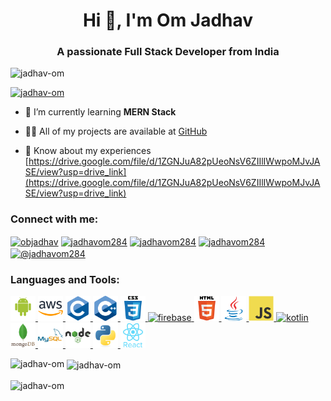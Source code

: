 <h1 align="center">Hi 👋, I'm Om Jadhav</h1>
<h3 align="center">A passionate Full Stack Developer from India</h3>

<p align="left"> <img src="https://komarev.com/ghpvc/?username=jadhav-om&label=Profile%20views&color=0e75b6&style=flat" alt="jadhav-om" /> </p>

<p align="left"> <a href="https://github.com/ryo-ma/github-profile-trophy"><img src="https://github-profile-trophy.vercel.app/?username=jadhav-om" alt="jadhav-om" /></a> </p>

- 🌱 I’m currently learning **MERN Stack**

- 👨‍💻 All of my projects are available at [GitHub](https://github.com/jadhav-om)
- 📄 Know about my experiences [https://drive.google.com/file/d/1ZGNJuA82pUeoNsV6ZIIlIWwpoMJvJASE/view?usp=drive_link](https://drive.google.com/file/d/1ZGNJuA82pUeoNsV6ZIIlIWwpoMJvJASE/view?usp=drive_link)

<h3 align="left">Connect with me:</h3>
<p align="left">
<a href="https://linkedin.com/in/jadhav-om" target="blank"><img align="center" src="https://raw.githubusercontent.com/rahuldkjain/github-profile-readme-generator/master/src/images/icons/Social/linked-in-alt.svg" alt="objadhav" height="30" width="40" /></a>
<a href="https://www.codechef.com/users/jadhavom284" target="blank"><img align="center" src="https://cdn.jsdelivr.net/npm/simple-icons@3.1.0/icons/codechef.svg" alt="jadhavom284" height="30" width="40" /></a>
<a href="https://www.hackerrank.com/jadhavom284" target="blank"><img align="center" src="https://raw.githubusercontent.com/rahuldkjain/github-profile-readme-generator/master/src/images/icons/Social/hackerrank.svg" alt="jadhavom284" height="30" width="40" /></a>
<a href="https://www.leetcode.com/jadhavom284" target="blank"><img align="center" src="https://raw.githubusercontent.com/rahuldkjain/github-profile-readme-generator/master/src/images/icons/Social/leet-code.svg" alt="jadhavom284" height="30" width="40" /></a>
<a href="https://www.hackerearth.com/@jadhavom284" target="blank"><img align="center" src="https://raw.githubusercontent.com/rahuldkjain/github-profile-readme-generator/master/src/images/icons/Social/hackerearth.svg" alt="@jadhavom284" height="30" width="40" /></a>
</p>

<h3 align="left">Languages and Tools:</h3>
<p align="left"> <a href="https://developer.android.com" target="_blank" rel="noreferrer"> <img src="https://raw.githubusercontent.com/devicons/devicon/master/icons/android/android-original-wordmark.svg" alt="android" width="40" height="40"/> </a> <a href="https://aws.amazon.com" target="_blank" rel="noreferrer"> <img src="https://raw.githubusercontent.com/devicons/devicon/master/icons/amazonwebservices/amazonwebservices-original-wordmark.svg" alt="aws" width="40" height="40"/> </a> <a href="https://www.cprogramming.com/" target="_blank" rel="noreferrer"> <img src="https://raw.githubusercontent.com/devicons/devicon/master/icons/c/c-original.svg" alt="c" width="40" height="40"/> </a> <a href="https://www.w3schools.com/cpp/" target="_blank" rel="noreferrer"> <img src="https://raw.githubusercontent.com/devicons/devicon/master/icons/cplusplus/cplusplus-original.svg" alt="cplusplus" width="40" height="40"/> </a> <a href="https://www.w3schools.com/css/" target="_blank" rel="noreferrer"> <img src="https://raw.githubusercontent.com/devicons/devicon/master/icons/css3/css3-original-wordmark.svg" alt="css3" width="40" height="40"/> </a> <a href="https://firebase.google.com/" target="_blank" rel="noreferrer"> <img src="https://www.vectorlogo.zone/logos/firebase/firebase-icon.svg" alt="firebase" width="40" height="40"/> </a> <a href="https://www.w3.org/html/" target="_blank" rel="noreferrer"> <img src="https://raw.githubusercontent.com/devicons/devicon/master/icons/html5/html5-original-wordmark.svg" alt="html5" width="40" height="40"/> </a> <a href="https://www.java.com" target="_blank" rel="noreferrer"> <img src="https://raw.githubusercontent.com/devicons/devicon/master/icons/java/java-original.svg" alt="java" width="40" height="40"/> </a> <a href="https://developer.mozilla.org/en-US/docs/Web/JavaScript" target="_blank" rel="noreferrer"> <img src="https://raw.githubusercontent.com/devicons/devicon/master/icons/javascript/javascript-original.svg" alt="javascript" width="40" height="40"/> </a> <a href="https://kotlinlang.org" target="_blank" rel="noreferrer"> <img src="https://www.vectorlogo.zone/logos/kotlinlang/kotlinlang-icon.svg" alt="kotlin" width="40" height="40"/> </a> <a href="https://www.mongodb.com/" target="_blank" rel="noreferrer"> <img src="https://raw.githubusercontent.com/devicons/devicon/master/icons/mongodb/mongodb-original-wordmark.svg" alt="mongodb" width="40" height="40"/> </a> <a href="https://www.mysql.com/" target="_blank" rel="noreferrer"> <img src="https://raw.githubusercontent.com/devicons/devicon/master/icons/mysql/mysql-original-wordmark.svg" alt="mysql" width="40" height="40"/> </a> <a href="https://nodejs.org" target="_blank" rel="noreferrer"> <img src="https://raw.githubusercontent.com/devicons/devicon/master/icons/nodejs/nodejs-original-wordmark.svg" alt="nodejs" width="40" height="40"/> </a> <a href="https://www.python.org" target="_blank" rel="noreferrer"> <img src="https://raw.githubusercontent.com/devicons/devicon/master/icons/python/python-original.svg" alt="python" width="40" height="40"/> </a> <a href="https://reactjs.org/" target="_blank" rel="noreferrer"> <img src="https://raw.githubusercontent.com/devicons/devicon/master/icons/react/react-original-wordmark.svg" alt="react" width="40" height="40"/> </a> </p>

<p><img align="left" src="https://github-readme-stats.vercel.app/api/top-langs?username=jadhav-om&show_icons=true&locale=en&layout=compact" alt="jadhav-om" /></p>

<p>&nbsp;<img align="center" src="https://github-readme-stats.vercel.app/api?username=jadhav-om&show_icons=true&locale=en" alt="jadhav-om" /></p>

<p><img align="center" src="https://github-readme-streak-stats.herokuapp.com/?user=jadhav-om&" alt="jadhav-om" /></p>
